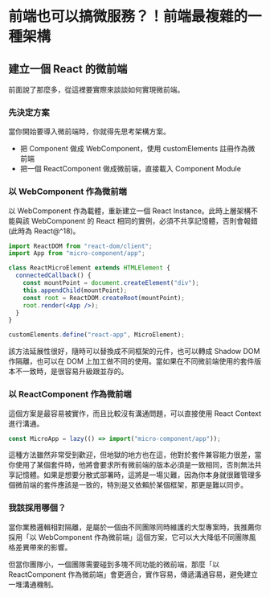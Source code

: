 # 前端也可以搞微服務？！前端最複雜的一種架構

## 建立一個 React 的微前端

前面說了那麼多，從這裡要實際來談談如何實現微前端。

### 先決定方案

當你開始要導入微前端時，你就得先思考架構方案。

- 把 Component 做成 WebComponent，使用 customElements 註冊作為微前端
- 把一個 ReactComponent 做成微前端，直接載入 Component Module

### 以 WebComponent 作為微前端

以 WebComponent 作為載體，重新建立一個 React Instance。此時上層架構不能與該 WebComponent 的 React 相同的實例，必須不共享記憶體，否則會報錯(此時為 React@^18)。

```jsx
import ReactDOM from "react-dom/client";
import App from "micro-component/app";

class ReactMicroElement extends HTMLElement {
  connectedCallback() {
    const mountPoint = document.createElement("div");
    this.appendChild(mountPoint);
    const root = ReactDOM.createRoot(mountPoint);
    root.render(<App />);
  }
}

customElements.define("react-app", MicroElement);
```

該方法延展性很好，隨時可以替換成不同框架的元件，也可以轉成 Shadow DOM 作隔離，也可以在 DOM 上加工做不同的使用。當如果在不同微前端使用的套件版本不一致時，是很容易升級跟並存的。

### 以 ReactComponent 作為微前端

這個方案是最容易被實作，而且比較沒有溝通問題，可以直接使用 React Context 進行溝通。

```jsx
const MicroApp = lazy(() => import("micro-component/app"));
```

這種方法雖然非常受到歡迎，但地獄的地方也在這，他對於套件兼容能力很差，當你使用了某個套件時，他將會要求所有微前端的版本必須是一致相同，否則無法共享記憶體。如果是想要分散式部署時，這將是一場災難，因為你本身就很難管理多個微前端的套件應該是一致的，特別是又依賴於某個框架，那更是難以同步。

### 我該採用哪個？

當你業務邏輯相對隔離，是屬於一個由不同團隊同時維護的大型專案時，我推薦你採用「以 WebComponent 作為微前端」這個方案，它可以大大降低不同團隊風格差異帶來的影響。

但當你團隊小，一個團隊需要碰到多塊不同功能的微前端，那麼「以 ReactComponent 作為微前端」會更適合，實作容易，傳遞溝通容易，避免建立一堆溝通機制。
